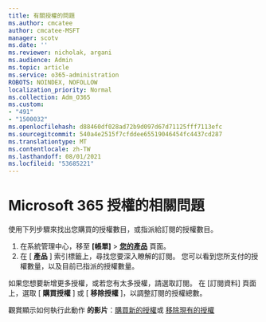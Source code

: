 ```yaml
---
title: 有關授權的問題
ms.author: cmcatee
author: cmcatee-MSFT
manager: scotv
ms.date: ''
ms.reviewer: nicholak, argani
ms.audience: Admin
ms.topic: article
ms.service: o365-administration
ROBOTS: NOINDEX, NOFOLLOW
localization_priority: Normal
ms.collection: Adm_O365
ms.custom:
- "491"
- "1500032"
ms.openlocfilehash: d88460df028ad72b9d097d67d71125fff7113efc
ms.sourcegitcommit: 540a4e2515f7cfddee65519046454fc4437cd287
ms.translationtype: MT
ms.contentlocale: zh-TW
ms.lasthandoff: 08/01/2021
ms.locfileid: "53685221"
---
```

# <a name="questions-about-your-microsoft-365-license"></a>Microsoft 365 授權的相關問題

使用下列步驟來找出您購買的授權數目，或指派給訂閱的授權數目。
  
1. 在系統管理中心，移至 **[帳單]** \> **[您的產品](https://go.microsoft.com/fwlink/p/?linkid=842054)** 頁面。
2. 在 [ **產品** ] 索引標籤上，尋找您要深入瞭解的訂閱。 您可以看到您所支付的授權數量，以及目前已指派的授權數量。

如果您想要新增更多授權，或若您有太多授權，請選取訂閱。 在 [訂閱資料] 頁面上，選取 [ **購買授權** ] 或 [ **移除授權** ]，以調整訂閱的授權總數。

觀賞顯示如何執行此動作 **的影片**：[購買新的授權](https://go.microsoft.com/fwlink/p/?linkid=2154857)或 [移除現有的授權](https://go.microsoft.com/fwlink/p/?linkid=2154938)